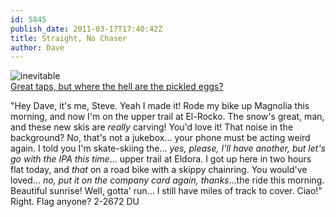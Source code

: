 ```yaml
---
id: 5845
publish_date: 2011-03-17T17:40:42Z
title: Straight, No Chaser
author: Dave
---
```

![inevitable](http://www.flagstafffrenzy.org/wp-content/uploads/2011/03/bartok.jpg)  
[Great taps, but where the hell are the pickled eggs?](http://news.bbc.co.uk/2/hi/5335400.stm)

"Hey Dave, it's me, Steve. Yeah I made it! Rode my bike up Magnolia this morning, and now I'm on the upper trail at El-Rocko. The snow's great, man, and these new skis are _really_ carving! You'd love it! That noise in the background? No, that's not a jukebox... your phone must be acting weird again. I told you I'm skate-skiing the... _yes, please, I'll have another, but let's go with the IPA this time_... upper trail at Eldora. I got up here in two hours flat today, and _that_ on a road bike with a skippy chainring. You would've loved... _no, put it on the company card again, thanks_...the ride this morning. Beautiful sunrise! Well, gotta' run... I still have miles of track to cover. Ciao!" Right. Flag anyone? 2-2672 DU